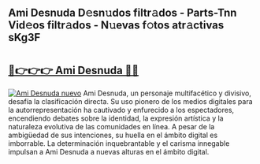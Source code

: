 ## Ami Desnuda D𝚎sn𝚞dos filtr𝚊dos - Parts-Tnn Vid𝚎os filtr𝚊dos - N𝚞evas f𝚘tos atr𝚊ctivas sKg3F

# <h2><a href="http://mb6vfnd.tromn.icu/?c=Ami+Desnuda">🔗👉👉👉 Ami Desnuda 🔗🔗</a></h2>

[![Ami Desnuda nuevo](https://i.imgur.com/pEAQMta.gif)](http://mb6vfnd.tromn.icu/?c=Ami+Desnuda)
Ami Desnuda, un personaje multifacético y divisivo, desafía la clasificación directa. Su uso pionero de los medios digitales para la autorrepresentación ha cautivado y enfurecido a los espectadores, encendiendo debates sobre la identidad, la expresión artística y la naturaleza evolutiva de las comunidades en línea. A pesar de la ambigüedad de sus intenciones, su huella en el ámbito digital es imborrable. La determinación inquebrantable y el carisma innegable impulsan a Ami Desnuda a nuevas alturas en el ámbito digital.
